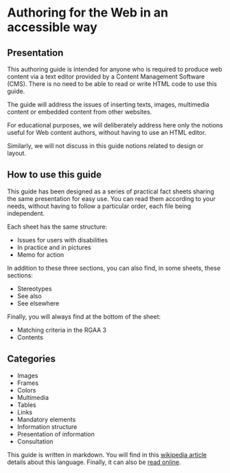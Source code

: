 # Authoring for the Web in an accessible way

## Presentation

This authoring guide is intended for anyone who is required to produce web content via a text editor provided by a Content Management Software (CMS). There is no need to be able to read or write HTML code to use this guide.

The guide will address the issues of inserting texts, images, multimedia content or embedded content from other websites.

For educational purposes, we will deliberately address here only the notions useful for Web content authors, without having to use an HTML editor.

Similarly, we will not discuss in this guide notions related to design or layout.

## How to use this guide

This guide has been designed as a series of practical fact sheets sharing the same presentation for easy use. You can read them according to your needs, without having to follow a particular order, each file being independent.

Each sheet has the same structure:

* Issues for users with disabilities
* In practice and in pictures
* Memo for action

In addition to these three sections, you can also find, in some sheets, these sections:

* Stereotypes
* See also
* See elsewhere

Finally, you will always find at the bottom of the sheet:

* Matching criteria in the RGAA 3
* Contents

## Categories

* Images
* Frames
* Colors
* Multimedia
* Tables
* Links
* Mandatory elements
* Information structure
* Presentation of information
* Consultation

This guide is written in markdown. You will find in this [wikipedia article](https://en.wikipedia.org/wiki/Markdown) details about this language. Finally, it can also be [read online](https://github.com/DISIC/guide-contribuer_accessible/blob/english/0-intro.md).
